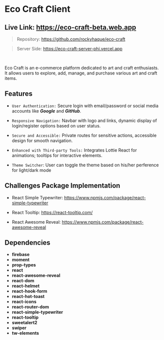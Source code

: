 # Eco Craft Client



## Live Link: https://eco-craft-beta.web.app

 > Repository: https://github.com/rockyhaque/eco-craft

 > Server Side: https://eco-craft-server-phi.vercel.app

<br>

Eco Craft is an e-commerce platform dedicated to art and craft enthusiasts. It allows users to explore, add, manage, and purchase various art and craft items.



## Features

- `User Authentication:` Secure login with email/password or social media accounts like ***Google*** and ***GitHub***.

- `Responsive Navigation:` Navbar with logo and links, dynamic display of login/register options based on user status.

- `Secure and Accessible:` Private routes for sensitive actions, accessible design for smooth navigation.

- `Enhanced with Third-party Tools:` Integrates Lottie React for animations; tooltips for interactive elements.

- `Theme Switcher`: User can toggle the theme based on his/her perference for light/dark mode

## Challenges Package Implementation

- React Simple Typewriter: 
https://www.npmjs.com/package/react-simple-typewriter

- React Tooltip: 
https://react-tooltip.com/

- React Awesome Reveal: 
https://www.npmjs.com/package/react-awesome-reveal


## Dependencies

- **firebase** 
- **moment** 
- **prop-types** 
- **react** 
- **react-awesome-reveal** 
- **react-dom** 
- **react-helmet** 
- **react-hook-form** 
- **react-hot-toast** 
- **react-icons** 
- **react-router-dom** 
- **react-simple-typewriter** 
- **react-tooltip** 
- **sweetalert2** 
- **swiper** 
- **tw-elements** 